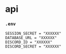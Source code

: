 # api

### `.env`
```
SESSION_SECRET = "XXXXXX"
DATABASE_URL = "XXXXXX"
DISCORD_ID = "XXXXXX"
DISCORD_SECRET = "XXXXXX"
```
